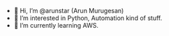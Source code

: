 - 👋 Hi, I’m @arunstar (Arun Murugesan)
- 👀 I’m interested in Python, Automation kind of stuff.
- 🌱 I’m currently learning AWS.

<!---
arunstar/arunstar is a ✨ special ✨ repository because its `README.md` (this file) appears on your GitHub profile.
You can click the Preview link to take a look at your changes.
--->
